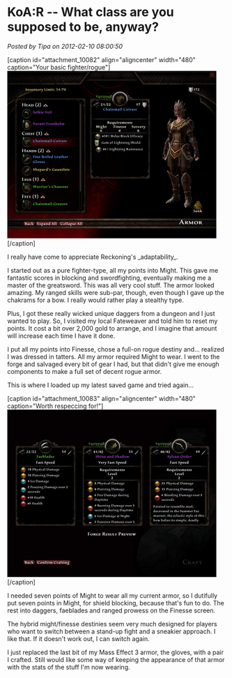# KoA:R -- What class are you supposed to be, anyway?

*Posted by Tipa on 2012-02-10 08:00:50*

[caption id="attachment\_10082" align="aligncenter" width="480" caption="Your basic fighter/rogue"][![](../../../uploads/2012/02/Reckoning-2012-02-10-07-45-06-31-480x384.jpg "Your basic fighter/rogue")](../../../uploads/2012/02/Reckoning-2012-02-10-07-45-06-31.jpg)[/caption]

I really have come to appreciate Reckoning's \_adaptability\_. 

I started out as a pure fighter-type, all my points into Might. This gave me fantastic scores in blocking and swordfighting, eventually making me a master of the greatsword. This was all very cool stuff. The armor looked amazing. My ranged skills were sub-par, though, even though I gave up the chakrams for a bow. I really would rather play a stealthy type.

Plus, I got these really wicked unique daggers from a dungeon and I just wanted to play. So, I visited my local Fateweaver and told him to reset my points. It cost a bit over 2,000 gold to arrange, and I imagine that amount will increase each time I have it done.

I put all my points into Finesse, chose a full-on rogue destiny and... realized I was dressed in tatters. All my armor required Might to wear. I went to the forge and salvaged every bit of gear I had, but that didn't give me enough components to make a full set of decent rogue armor.

This is where I loaded up my latest saved game and tried again...

[caption id="attachment\_10083" align="aligncenter" width="480" caption="Worth respeccing for!"][![](../../../uploads/2012/02/Reckoning-2012-02-10-07-38-05-11-480x384.jpg "Worth respeccing for!")](../../../uploads/2012/02/Reckoning-2012-02-10-07-38-05-11.jpg)[/caption]

I needed seven points of Might to wear all my current armor, so I dutifully put seven points in Might, for shield blocking, because that's fun to do. The rest into daggers, faeblades and ranged prowess on the Finesse screen.

The hybrid might/finesse destinies seem very much designed for players who want to switch between a stand-up fight and a sneakier approach. I like that. If it doesn't work out, I can switch again.

I just replaced the last bit of my Mass Effect 3 armor, the gloves, with a pair I crafted. Still would like some way of keeping the appearance of that armor with the stats of the stuff I'm now wearing.

